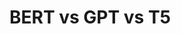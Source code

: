 # BERT vs GPT vs T5



<figure><img src="../../../.gitbook/assets/Screenshot 2024-09-15 at 1.56.19 PM.png" alt=""><figcaption></figcaption></figure>
